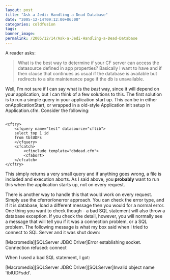 ```yaml
---
layout: post
title: "Ask a Jedi: Handling a Dead Database"
date: "2005-12-14T09:12:00+06:00"
categories: coldfusion 
tags: 
banner_image: 
permalink: /2005/12/14/Ask-a-Jedi-Handling-a-Dead-Database
---
```


A reader asks:

<blockquote>
What is the best way to determine if your CF server can access the datasource defined in app properties?  Basically I want to have and if then clause that continues as usual if the database is available but redirects to a site maintenance page if the db is unavailable.
</blockquote>

Well, I'm not sure if I can say what is the <i>best</i> way, since it will depend on your application, but I can think of a few solutions to this. The first solution is to run a simple query in your application start up. This can be in either onApplicationStart, or wrapped in a old-style Application init setup in Application.cfm. Consider the following:

<code>
&lt;cftry&gt;
	&lt;cfquery name="test" datasource="cflib"&gt;
	select top 1 id
	from tblUDFs
	&lt;/cfquery&gt;
	&lt;cfcatch&gt;
		&lt;cfinclude template="dbdead.cfm"&gt;
		&lt;cfabort&gt;
	&lt;/cfcatch&gt;
&lt;/cftry&gt;
</code>

This simply returns a very small query and if anything goes wrong, a file is included and execution aborts. As I said above, you <b>probably</b> want to run this when the application starts up, not on every request.

There is another way to handle this that would work on every request. Simply use the cferror/onerror approach. You can check the error type, and if it is database, load a different message then you would for a normal error. One thing you want to check though - a bad SQL statement will also throw a database exception. If you check the detail, however, you will normally see a message that will tell you if it was a connection problem, or a SQL problem. The following message is what my box said when I tried to connect to SQL Server and it was shut down:

[Macromedia][SQLServer JDBC Driver]Error establishing socket. Connection refused: connect

When I used a bad SQL statement, I got:

[Macromedia][SQLServer JDBC Driver][SQLServer]Invalid object name 'tblUDFsdd'.